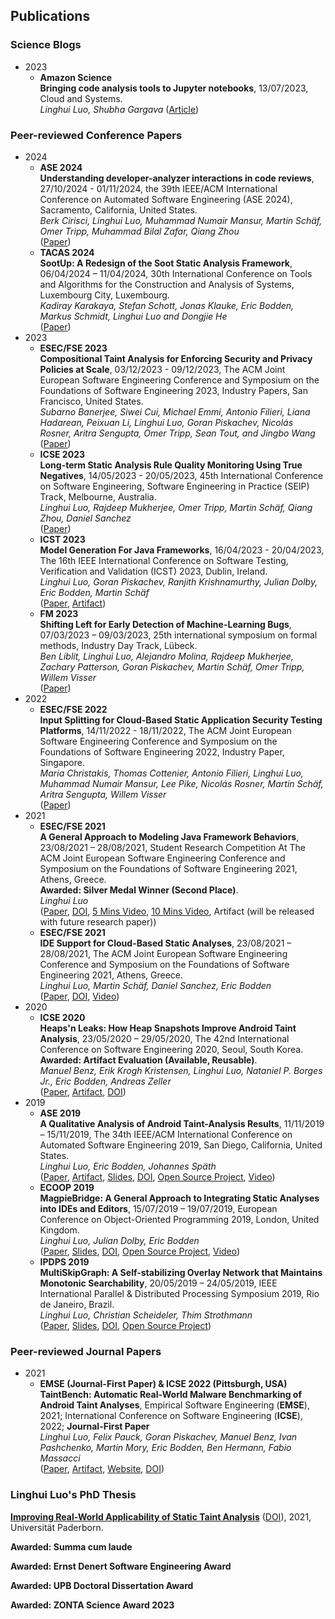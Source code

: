 ## Publications 
### Science Blogs
- 2023
  - **Amazon Science**<br>
    **Bringing code analysis tools to Jupyter notebooks**, 13/07/2023, Cloud and Systems.<br>
    *Linghui Luo, Shubha Gargava*
    ([Article](https://www.amazon.science/blog/bringing-code-analysis-tools-to-jupyter-notebooks))
    
### Peer-reviewed Conference Papers
- 2024
  - **ASE 2024**<br>
    **Understanding developer-analyzer interactions in code reviews**, 27/10/2024 - 01/11/2024, the 39th IEEE/ACM International Conference on Automated Software Engineering (ASE 2024), Sacramento, California, United States. <br>
    *Berk Cirisci, Linghui Luo, Muhammad Numair Mansur, Martin Schäf, Omer Tripp, Muhammad Bilal Zafar, Qiang Zhou* <br>
    ([Paper](https://www.amazon.science/publications/understanding-developer-analyzer-interactions-in-code-reviews))
  - **TACAS 2024**<br>
    **SootUp: A Redesign of the Soot Static Analysis Framework**, 06/04/2024 – 11/04/2024, 30th International Conference on Tools and Algorithms for the Construction and Analysis of Systems, Luxembourg City, Luxembourg. <br>
    *Kadiray Karakaya, Stefan Schott, Jonas Klauke, Eric Bodden, Markus Schmidt, Linghui Luo and Dongjie He* <br>
    ([Paper](TACAS24-SootUp.pdf))
- 2023
  - **ESEC/FSE 2023**<br>
    **Compositional Taint Analysis for Enforcing Security and Privacy Policies at Scale**, 03/12/2023 - 09/12/2023, The ACM Joint European Software Engineering Conference and Symposium on the Foundations of Software Engineering 2023, Industry Papers, San Francisco, United States. <br>
     *Subarno Banerjee, Siwei Cui, Michael Emmi, Antonio Filieri, Liana Hadarean, Peixuan Li, Linghui Luo, Goran Piskachev, Nicolás Rosner, Aritra Sengupta, Omer Tripp, Sean Tout, and Jingbo Wang*<br>
     ([Paper](fse23industry.pdf))
  - **ICSE 2023**<br>
    **Long-term Static Analysis Rule Quality Monitoring Using True Negatives**, 14/05/2023 - 20/05/2023,  45th International Conference on Software Engineering, Software Engineering in Practice (SEIP) Track, Melbourne, Australia.<br>
    *Linghui Luo, Rajdeep Mukherjee, Omer Tripp, Martin Schäf, Qiang Zhou, Daniel Sanchez*<br>
    ([Paper](ICSE2023.pdf))
  - **ICST 2023**<br>
    **Model Generation For Java Frameworks**, 16/04/2023 - 20/04/2023, The 16th IEEE International Conference on Software Testing, Verification and Validation (ICST) 2023, Dublin, Ireland. <br>
    *Linghui Luo, Goran Piskachev, Ranjith Krishnamurthy, Julian Dolby, Eric Bodden, Martin Schäf*<br>
    ([Paper](ICST2023.pdf), [Artifact](https://zenodo.org/record/7553965#.Y9o-sezMJnk))
  - **FM 2023**<br>
    **Shifting Left for Early Detection of Machine-Learning Bugs**, 07/03/2023 – 09/03/2023, 25th international symposium on formal methods, Industry Day Track, Lübeck. <br>
    *Ben Liblit, Linghui Luo, Alejandro Molina, Rajdeep Mukherjee, Zachary Patterson, Goran Piskachev, Martin Schäf, Omer Tripp, Willem Visser*<br>
    ([Paper](https://www.amazon.science/publications/shifting-left-for-early-detection-of-machine-learning-bugs))
- 2022
   - **ESEC/FSE 2022**<br>
    **Input Splitting for Cloud-Based Static Application Security Testing Platforms**, 14/11/2022 - 18/11/2022, The ACM Joint European Software Engineering Conference and Symposium on the Foundations of Software Engineering 2022, Industry Paper, Singapore. <br> 
    *Maria Christakis, Thomas Cottenier, Antonio Filieri, Linghui Luo, Muhammad Numair Mansur, Lee Pike, Nicolás Rosner, Martin Schäf, Aritra Sengupta, Willem Visser*<br> 
    ([Paper](https://www.amazon.science/publications/input-splitting-for-cloud-based-static-application-security-testing-platforms))
- 2021 
  - **ESEC/FSE 2021**<br>
    **A General Approach to Modeling Java Framework Behaviors**, 23/08/2021 – 28/08/2021, Student Research Competition At The ACM Joint European Software Engineering Conference and Symposium on the Foundations of Software Engineering 2021, Athens, Greece. <br>
    **Awarded: Silver Medal Winner (Second Place)**.<br>
     *Linghui Luo*<br>
     ([Paper](FSE-SRC21.pdf), [DOI](https://doi.org/10.1145/3468264.3473489), [5 Mins Video](https://t.co/tT40YwWC1N?amp=1), [10 Mins Video](https://youtu.be/u5R__D7o32U), Artifact (will be released with future research paper))
  - **ESEC/FSE 2021**<br>
    **IDE Support for Cloud-Based Static Analyses**, 23/08/2021 – 28/08/2021, The ACM Joint European Software Engineering Conference and Symposium on the Foundations of Software Engineering 2021, Athens, Greece. <br>
     *Linghui Luo, Martin Schäf, Daniel Sanchez, Eric Bodden*<br>
    ([Paper](FSE21.pdf), [DOI](https://doi.org/10.1145/3468264.3468535), [Video](https://youtu.be/D3cBajyQPJw))
- 2020
  - **ICSE 2020**<br> 
    **Heaps'n Leaks: How Heap Snapshots Improve Android Taint Analysis**, 23/05/2020 – 29/05/2020, The 42nd International Conference on Software Engineering 2020, Seoul, South Korea. <br>
    **Awarded: Artifact Evaluation (Available, Reusable)**. <br>
    *Manuel Benz, Erik Krogh Kristensen, Linghui Luo, Nataniel P. Borges Jr., Eric Bodden, Andreas Zeller*<br> 
    ([Paper](ICSE20HeapDump.pdf), [Artifact](https://zenodo.org/record/3627973#.YMuxb2gzaiM), [DOI](https://doi.org/10.1145/3377811.3380438))
- 2019
  - **ASE 2019**<br>
    **A Qualitative Analysis of Android Taint-Analysis Results**, 11/11/2019 – 15/11/2019, The 34th IEEE/ACM International Conference on Automated Software Engineering 2019, San Diego, California, United States.<br>
    *Linghui Luo, Eric Bodden, Johannes Späth*<br>
  ([Paper](ASE19Cova.pdf), [Artifact](https://zenodo.org/record/5649381#.YYz5mGDMKUl), [Slides](COVA-ASE19-Talk-public.pdf), [DOI](https://ieeexplore.ieee.org/document/8952502/), [Open Source Project](https://github.com/secure-software-engineering/COVA), [Video](https://youtu.be/dD-VliMsQvw)) 
  - **ECOOP 2019**<br>
    **MagpieBridge: A General Approach to Integrating Static Analyses into IDEs and Editors**, 15/07/2019 – 19/07/2019, European Conference on Object-Oriented Programming 2019, London, United Kingdom.<br>
    *Linghui Luo, Julian Dolby, Eric Bodden*<br>
  ([Paper](ECOOP19MagpieBridge.pdf), [Slides](MagpieBridge-ECOOP19-Talk.pdf), [DOI]( https://doi.org/10.4230/LIPIcs.ECOOP.2019.21), [Open Source Project](https://github.com/MagpieBridge/MagpieBridge), [Video](https://youtu.be/w56Bxxa_Ppo))
  - **IPDPS 2019**<br>
    **MultiSkipGraph: A Self-stabilizing Overlay Network that Maintains Monotonic Searchability**, 20/05/2019 – 24/05/2019, IEEE International Parallel & Distributed Processing Symposium 2019, Rio de Janeiro, Brazil.<br> 
    *Linghui Luo, Christian Scheideler, Thim Strothmann*<br>
  ([Paper](multiskipgraphIPDPS.pdf), [Slides](MultiSkipGraph-IPDPS19-Talk.pdf), [DOI](https://ieeexplore.ieee.org/document/8820950/), [Open Source Project](https://github.com/linghuiluo/MultiSkipGraph))
  
### Peer-reviewed Journal Papers
  - 2021  
    - **EMSE (Journal-First Paper) & ICSE 2022 (Pittsburgh, USA)**<br>
      **TaintBench: Automatic Real-World Malware Benchmarking of Android Taint Analyses**, Empirical Software Engineering (**EMSE**), 2021; International Conference on Software Engineering (**ICSE**), 2022; **Journal-First Paper** <br> 
      *Linghui Luo, Felix Pauck, Goran Piskachev, Manuel Benz, Ivan Pashchenko, Martin Mory, Eric Bodden, Ben Hermann, Fabio Massacci*<br>
     ([Paper](https://rdcu.be/cAoKu), [Artifact](https://doi.org/10.5281/zenodo.5734328), [Website](https://taintbench.github.io), [DOI](https://link.springer.com/article/10.1007%2Fs10664-021-10013-5))

### Linghui Luo's PhD Thesis
**[Improving Real-World Applicability of Static Taint Analysis](Dissertation-Luo.pdf)** ([DOI](https://doi.org/10.17619/UNIPB/1-1233)), 2021, Universität Paderborn.

**Awarded: Summa cum laude** 

**Awarded: Ernst Denert Software Engineering Award**

**Awarded: UPB Doctoral Dissertation Award**

**Awarded: ZONTA Science Award 2023**




